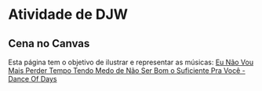 # Atividade de DJW 
## Cena no Canvas

Esta página tem o objetivo de ilustrar e representar as músicas: 
[Eu Não Vou Mais Perder Tempo Tendo Medo de Não Ser Bom o Suficiente Pra Você - Dance Of Days](https://www.youtube.com/watch?v=wD1xSPx3U-c)


